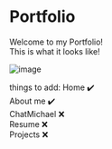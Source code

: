 # Portfolio

Welcome to my Portfolio! <br />
This is what it looks like! <br />

![image](https://github.com/suke404/Portfolio/assets/85700523/7610d439-6cb2-4102-bc04-4f22817e30cb)  <br />


things to add:
Home :heavy_check_mark: <br />
About me :heavy_check_mark: <br />
ChatMichael :x: <br /> 
Resume :x: <br /> 
Projects :x: <br />

